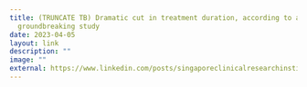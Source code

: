 ```yaml
---
title: (TRUNCATE TB) Dramatic cut in treatment duration, according to a
  groundbreaking study
date: 2023-04-05
layout: link
description: ""
image: ""
external: https://www.linkedin.com/posts/singaporeclinicalresearchinstitute_truncate-tb-trial-nus-yong-loo-lin-school-activity-7049336486663503872-09k9?utm_source=share&utm_medium=member_desktop
---
```

